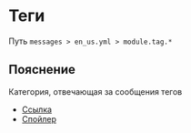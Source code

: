 # Теги
Путь `messages > en_us.yml > module.tag.*`

## Пояснение
Категория, отвечающая за сообщения тегов
- [Ссылка](/ru/messages/en_us/module/tag/url/)
- [Спойлер](/ru/messages/en_us/module/tag/spoiler/)